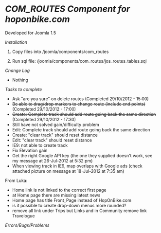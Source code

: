*COM_ROUTES Component for hoponbike.com*
=====================================

Developed for Joomla 1.5

*Installation*

1.  Copy files into /joomla/components/com_routes

2.  Run sql file: /joomla/components/com_routes/jos_routes_tables.sql


*Change Log*

*  Nothing

*Tasks to complete*
* ~~Ask "are you sure" on delete routes~~ (Completed 29/10/2012 - 15:00)
* ~~Be able to drag/drop markers to change route (include end points)~~ (Completed 29/10/2012 - 17:00)
* ~~Create: Complete track should add route going back the same direction~~ (Completed 29/10/2012 - 17:30)
* Still have not solved gain/difficulty problem
* Edit: Complete track should add route going back the same direction
* Create: "clear track" should reset distance
* Edit: "clear track" should reset distance
* IE9: not able to create track
* Fix Elevation gain
* Get the right Google API key (the one they supplied doesn't work, see my message at 26-Jul-2012 at 5:32 pm)
* When viewing track in IE9, map overlaps with Google ads (check attached picture on message at 18-Jul-2012 at 7:35 am)

From Luka:

* Home link is not linked to the correct first page
* at Home page there are missing latest news
* Home page has title Front_Page instead of HopOnBike.com
* is it possible to create drop-down menus more rounded?
* remove all link under Trips but Links and in Community remove link Travelogue

*Errors/Bugs/Problems*
